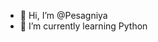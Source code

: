- 👋 Hi, I’m @Pesagniya
- 🌱 I’m currently learning Python

<!---
Pesagniya/Pesagniya is a ✨ special ✨ repository because its `README.md` (this file) appears on your GitHub profile.
You can click the Preview link to take a look at your changes.
--->
